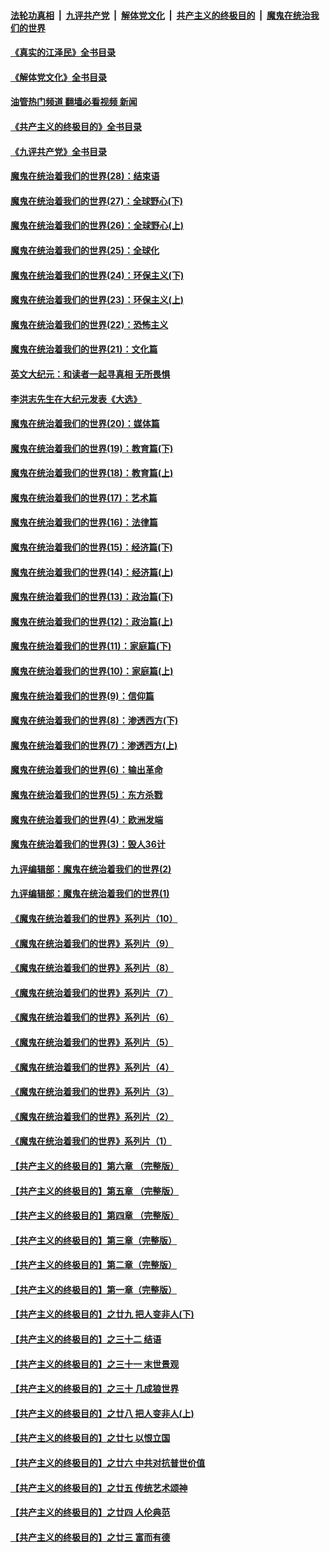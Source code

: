 ####  [法轮功真相](../../../../basic/blob/master/README.md?t=07151331) &nbsp;|&nbsp; [九评共产党](../../../../9ping.md/blob/master/README.md?t=07151331) &nbsp;|&nbsp; [解体党文化](../../../../jtdwh.md/blob/master/README.md?t=07151331)  &nbsp;|&nbsp; [共产主义的终极目的](../../../../gczydzjmd.md/blob/master/README.md?t=07151331) &nbsp;|&nbsp; [魔鬼在统治我们的世界](../../../../mgztzwmdsj.md/blob/master/README.md?t=07151331) 

#### [《真实的江泽民》全书目录](../pages/nsc422/n13721399.md?t=07151331) 

#### [《解体党文化》全书目录](../pages/nsc422/n13721157.md?t=07151331) 

#### [油管热门频道 翻墙必看视频 新闻](http://45.76.130.85:81/youtube.html?07151331)

#### [《共产主义的终极目的》全书目录](../pages/nsc422/n13721048.md?t=07151331) 

#### [《九评共产党》全书目录](../pages/nsc422/n13708085.md?t=07151331) 

#### [魔鬼在统治着我们的世界(28)：结束语](../pages/nsc422/n10936246.md?t=07151331) 

#### [魔鬼在统治着我们的世界(27)：全球野心(下)](../pages/nsc422/n10928319.md?t=07151331) 

#### [魔鬼在统治着我们的世界(26)：全球野心(上)](../pages/nsc422/n10900318.md?t=07151331) 

#### [魔鬼在统治着我们的世界(25)：全球化](../pages/nsc422/n10788205.md?t=07151331) 

#### [魔鬼在统治着我们的世界(24)：环保主义(下)](../pages/nsc422/n10695307.md?t=07151331) 

#### [魔鬼在统治着我们的世界(23)：环保主义(上)](../pages/nsc422/n10688613.md?t=07151331) 

#### [魔鬼在统治着我们的世界(22)：恐怖主义](../pages/nsc422/n10614727.md?t=07151331) 

#### [魔鬼在统治着我们的世界(21)：文化篇](../pages/nsc422/n10597706.md?t=07151331) 

#### [英文大纪元：和读者一起寻真相 无所畏惧](../pages/nsc422/n12542027.md?t=07151331) 

#### [李洪志先生在大纪元发表《大选》](../pages/nsc422/n12534746.md?t=07151331) 

#### [魔鬼在统治着我们的世界(20)：媒体篇](../pages/nsc422/n10586579.md?t=07151331) 

#### [魔鬼在统治着我们的世界(19)：教育篇(下)](../pages/nsc422/n10564808.md?t=07151331) 

#### [魔鬼在统治着我们的世界(18)：教育篇(上)](../pages/nsc422/n10526970.md?t=07151331) 

#### [魔鬼在统治着我们的世界(17)：艺术篇](../pages/nsc422/n10499093.md?t=07151331) 

#### [魔鬼在统治着我们的世界(16)：法律篇](../pages/nsc422/n10485969.md?t=07151331) 

#### [魔鬼在统治着我们的世界(15)：经济篇(下)](../pages/nsc422/n10469975.md?t=07151331) 

#### [魔鬼在统治着我们的世界(14)：经济篇(上)](../pages/nsc422/n10457370.md?t=07151331) 

#### [魔鬼在统治着我们的世界(13)：政治篇(下)](../pages/nsc422/n10448270.md?t=07151331) 

#### [魔鬼在统治着我们的世界(12)：政治篇(上)](../pages/nsc422/n10444576.md?t=07151331) 

#### [魔鬼在统治着我们的世界(11)：家庭篇(下)](../pages/nsc422/n10440961.md?t=07151331) 

#### [魔鬼在统治着我们的世界(10)：家庭篇(上)](../pages/nsc422/n10435448.md?t=07151331) 

#### [魔鬼在统治着我们的世界(9)：信仰篇](../pages/nsc422/n10432159.md?t=07151331) 

#### [魔鬼在统治着我们的世界(8)：渗透西方(下)](../pages/nsc422/n10429603.md?t=07151331) 

#### [魔鬼在统治着我们的世界(7)：渗透西方(上)](../pages/nsc422/n10426013.md?t=07151331) 

#### [魔鬼在统治着我们的世界(6)：输出革命](../pages/nsc422/n10421536.md?t=07151331) 

#### [魔鬼在统治着我们的世界(5)：东方杀戮](../pages/nsc422/n10417707.md?t=07151331) 

#### [魔鬼在统治着我们的世界(4)：欧洲发端](../pages/nsc422/n10414890.md?t=07151331) 

#### [魔鬼在统治着我们的世界(3)：毁人36计](../pages/nsc422/n10411583.md?t=07151331) 

#### [九评编辑部：魔鬼在统治着我们的世界(2)](../pages/nsc422/n10410036.md?t=07151331) 

#### [九评编辑部：魔鬼在统治着我们的世界(1)](../pages/nsc422/n10406825.md?t=07151331) 

#### [《魔鬼在统治着我们的世界》系列片（10）](../pages/nsc422/n12292670.md?t=07151331) 

#### [《魔鬼在统治着我们的世界》系列片（9）](../pages/nsc422/n12290859.md?t=07151331) 

#### [《魔鬼在统治着我们的世界》系列片（8）](../pages/nsc422/n12287445.md?t=07151331) 

#### [《魔鬼在统治着我们的世界》系列片（7）](../pages/nsc422/n12283425.md?t=07151331) 

#### [《魔鬼在统治着我们的世界》系列片（6）](../pages/nsc422/n12282314.md?t=07151331) 

#### [《魔鬼在统治着我们的世界》系列片（5）](../pages/nsc422/n12281419.md?t=07151331) 

#### [《魔鬼在统治着我们的世界》系列片（4）](../pages/nsc422/n12274024.md?t=07151331) 

#### [《魔鬼在统治着我们的世界》系列片（3）](../pages/nsc422/n12271322.md?t=07151331) 

#### [《魔鬼在统治着我们的世界》系列片（2）](../pages/nsc422/n12269049.md?t=07151331) 

#### [《魔鬼在统治着我们的世界》系列片（1）](../pages/nsc422/n12267575.md?t=07151331) 

#### [【共产主义的终极目的】第六章 （完整版）](../pages/nsc422/n11428913.md?t=07151331) 

#### [【共产主义的终极目的】第五章 （完整版）](../pages/nsc422/n11428912.md?t=07151331) 

#### [【共产主义的终极目的】第四章 （完整版）](../pages/nsc422/n11428907.md?t=07151331) 

#### [【共产主义的终极目的】第三章（完整版）](../pages/nsc422/n11428848.md?t=07151331) 

#### [【共产主义的终极目的】第二章（完整版）](../pages/nsc422/n11428831.md?t=07151331) 

#### [【共产主义的终极目的】第一章（完整版）](../pages/nsc422/n11417651.md?t=07151331) 

#### [【共产主义的终极目的】之廿九 把人变非人(下)](../pages/nsc422/n11344140.md?t=07151331) 

#### [【共产主义的终极目的】之三十二 结语](../pages/nsc422/n11360535.md?t=07151331) 

#### [【共产主义的终极目的】之三十一 末世景观](../pages/nsc422/n11351129.md?t=07151331) 

#### [【共产主义的终极目的】之三十 几成狼世界](../pages/nsc422/n11348280.md?t=07151331) 

#### [【共产主义的终极目的】之廿八 把人变非人(上)](../pages/nsc422/n11340492.md?t=07151331) 

#### [【共产主义的终极目的】之廿七 以恨立国](../pages/nsc422/n11336944.md?t=07151331) 

#### [【共产主义的终极目的】之廿六 中共对抗普世价值](../pages/nsc422/n11324785.md?t=07151331) 

#### [【共产主义的终极目的】之廿五 传统艺术颂神](../pages/nsc422/n11296396.md?t=07151331) 

#### [【共产主义的终极目的】之廿四 人伦典范](../pages/nsc422/n11296397.md?t=07151331) 

#### [【共产主义的终极目的】之廿三 富而有德](../pages/nsc422/n11283598.md?t=07151331) 

<img src='http://gfw-breaker.win/goodnews/indexes/nsc422.md' width='0px' height='0px'/>
